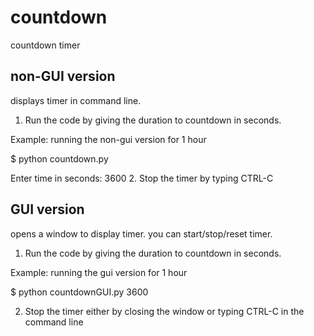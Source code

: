 # countdown
countdown timer

## non-GUI version
displays timer in command line.
1. Run the code by giving the duration to countdown in seconds.

  Example: running the non-gui version for 1 hour

  $ python countdown.py
  
  Enter time in seconds: 3600
2. Stop the timer by typing CTRL-C


## GUI version
opens a window to display timer. you can start/stop/reset timer.
1. Run the code by giving the duration to countdown in seconds.

Example: running the gui version for 1 hour

$ python countdownGUI.py 3600

2. Stop the timer either by closing the window or typing CTRL-C in the command line
